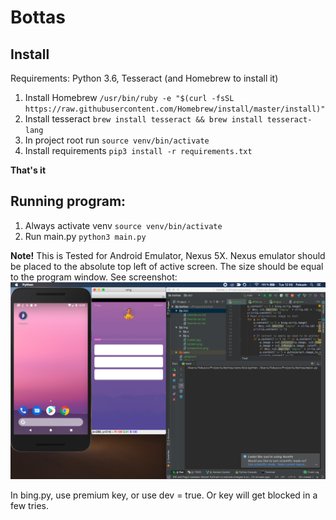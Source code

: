 # Bottas

## Install 
Requirements: Python 3.6, Tesseract (and Homebrew to install it)
1. Install Homebrew
`/usr/bin/ruby -e "$(curl -fsSL https://raw.githubusercontent.com/Homebrew/install/master/install)"`
1. Install tesseract
`brew install tesseract && brew install tesseract-lang`
1. In project root run
`source venv/bin/activate`
1. Install requirements
`pip3 install -r requirements.txt`

**That's it**

## Running program:
1. Always activate venv
`source venv/bin/activate`
1. Run main.py
`python3 main.py`

**Note!**  This is Tested for Android Emulator, Nexus 5X.
Nexus emulator should be placed to the absolute top left of active screen.
The size should be equal to the program window. See screenshot:
![Alt text](img/alignments.png?raw=true "Size and alignments")

In bing.py, use premium key, or use dev = true. Or key will get blocked in a few tries.